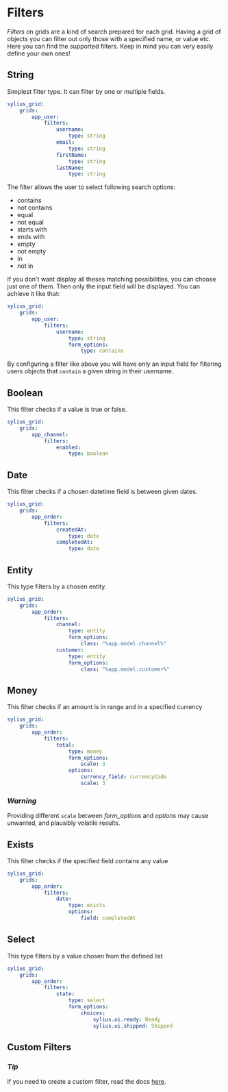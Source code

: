 Filters
=======

*Filters* on grids are a kind of search prepared for each grid. Having
a grid of objects you can filter out only those with a specified name,
or value etc. Here you can find the supported filters. Keep in mind you
can very easily define your own ones!

String
------

Simplest filter type. It can filter by one or multiple fields.

```yaml
sylius_grid:
    grids:
        app_user:
            filters:
                username:
                    type: string
                email:
                    type: string
                firstName:
                    type: string
                lastName:
                    type: string
```

The filter allows the user to select following search options:

-   contains
-   not contains
-   equal
-   not equal
-   starts with
-   ends with
-   empty
-   not empty
-   in
-   not in

If you don't want display all theses matching possibilities, you can
choose just one of them. Then only the input field will be displayed.
You can achieve it like that:

```yaml
sylius_grid:
    grids:
        app_user:
            filters:
                username:
                    type: string
                    form_options:
                        type: contains
```

By configuring a filter like above you will have only an input field for
filtering users objects that `contain` a given string in their username.

Boolean
-------

This filter checks if a value is true or false.

```yaml
sylius_grid:
    grids:
        app_channel:
            filters:
                enabled:
                    type: boolean
```

Date
----

This filter checks if a chosen datetime field is between given dates.

```yaml
sylius_grid:
    grids:
        app_order:
            filters:
                createdAt:
                    type: date
                completedAt:
                    type: date
```

Entity
------

This type filters by a chosen entity.

```yaml
sylius_grid:
    grids:
        app_order:
            filters:
                channel:
                    type: entity
                    form_options:
                        class: "%app.model.channel%"
                customer:
                    type: entity
                    form_options:
                        class: "%app.model.customer%"
```

Money
-----

This filter checks if an amount is in range and in a specified currency

```yaml
sylius_grid:
    grids:
        app_order:
            filters:
                total:
                    type: money
                    form_options:
                        scale: 3
                    options:
                        currency_field: currencyCode
                        scale: 3
```

### *Warning*

Providing different `scale` between *form_options* and *options*
may cause unwanted, and plausibly volatile results.

Exists
------

This filter checks if the specified field contains any value

```yaml
sylius_grid:
    grids:
        app_order:
            filters:
                date:
                    type: exists
                    options:
                        field: completedAt
```

Select
------

This type filters by a value chosen from the defined list

```yaml
sylius_grid:
    grids:
        app_order:
            filters:
                state:
                    type: select
                    form_options:
                        choices:
                            sylius.ui.ready: Ready
                            sylius.ui.shipped: Shipped
```

Custom Filters
--------------

### *Tip*

If you need to create a custom filter,
read the docs [here](custom_filter.md).
